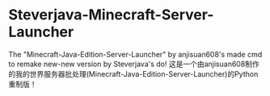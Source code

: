 # Steverjava-Minecraft-Server-Launcher
The "Minecraft-Java-Edition-Server-Launcher" by anjisuan608's made cmd to remake new-new version by Steverjava's do!
这是一个由anjisuan608制作的我的世界服务器批处理(Minecraft-Java-Edition-Server-Launcher)的Python重制版！
